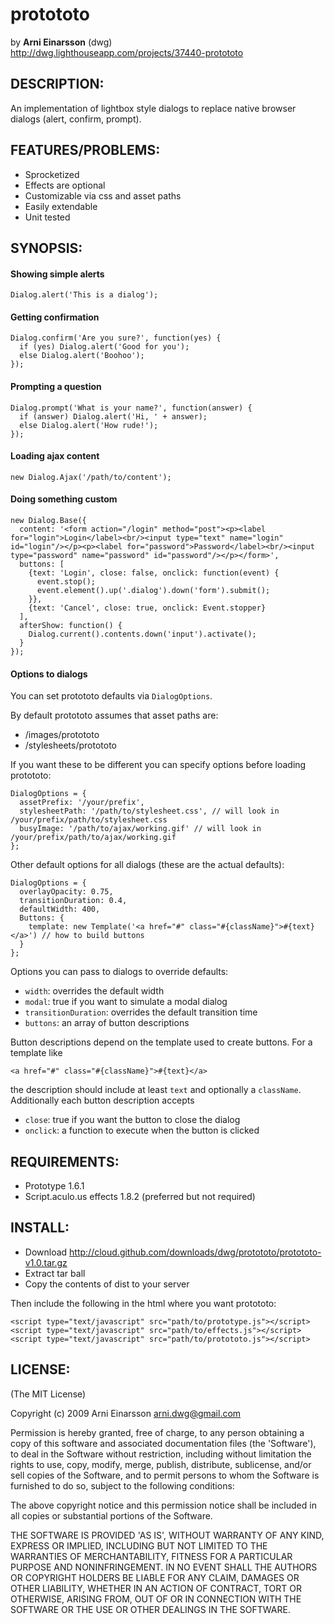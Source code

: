 protototo
=========

by **Arni Einarsson** (dwg)  
<http://dwg.lighthouseapp.com/projects/37440-protototo>

## DESCRIPTION:

An implementation of lightbox style dialogs to replace native browser
dialogs (alert, confirm, prompt).

## FEATURES/PROBLEMS:

* Sprocketized
* Effects are optional
* Customizable via css and asset paths
* Easily extendable
* Unit tested

## SYNOPSIS:

#### Showing simple alerts

    Dialog.alert('This is a dialog');

#### Getting confirmation
  
    Dialog.confirm('Are you sure?', function(yes) {
      if (yes) Dialog.alert('Good for you');
      else Dialog.alert('Boohoo');
    });

#### Prompting a question

    Dialog.prompt('What is your name?', function(answer) {
      if (answer) Dialog.alert('Hi, ' + answer);
      else Dialog.alert('How rude!');
    });

#### Loading ajax content

    new Dialog.Ajax('/path/to/content');

#### Doing something custom

    new Dialog.Base({
      content: '<form action="/login" method="post"><p><label for="login">Login</label><br/><input type="text" name="login" id="login"/></p><p><label for="password">Password</label><br/><input type="password" name="password" id="password"/></p></form>',
      buttons: [
        {text: 'Login', close: false, onclick: function(event) {
          event.stop();
          event.element().up('.dialog').down('form').submit();
        }},
        {text: 'Cancel', close: true, onclick: Event.stopper}
      ],
      afterShow: function() {
        Dialog.current().contents.down('input').activate();
      }
    });

#### Options to dialogs

You can set protototo defaults via `DialogOptions`.

By default protototo assumes that asset paths are:

* /images/protototo
* /stylesheets/protototo

If you want these to be different you can specify options before loading
protototo:

    DialogOptions = {
      assetPrefix: '/your/prefix', 
      stylesheetPath: '/path/to/stylesheet.css', // will look in /your/prefix/path/to/stylesheet.css
      busyImage: '/path/to/ajax/working.gif' // will look in /your/prefix/path/to/ajax/working.gif
    };

Other default options for all dialogs (these are the actual defaults):

    DialogOptions = {
      overlayOpacity: 0.75,
      transitionDuration: 0.4,
      defaultWidth: 400,
      Buttons: {
        template: new Template('<a href="#" class="#{className}">#{text}</a>') // how to build buttons
      }
    };

Options you can pass to dialogs to override defaults:

* `width`: overrides the default width
* `modal`: true if you want to simulate a modal dialog
* `transitionDuration`: overrides the default transition time
* `buttons`: an array of button descriptions

Button descriptions depend on the template used to create buttons.
For a template like

    <a href="#" class="#{className}">#{text}</a>

the description should include at least `text` and optionally a `className`.
Additionally each button description accepts

* `close`: true if you want the button to close the dialog
* `onclick`: a function to execute when the button is clicked

## REQUIREMENTS:

* Prototype 1.6.1
* Script.aculo.us effects 1.8.2 (preferred but not required)

## INSTALL:

* Download <http://cloud.github.com/downloads/dwg/protototo/protototo-v1.0.tar.gz>
* Extract tar ball
* Copy the contents of dist to your server

Then include the following in the html where you want protototo:

    <script type="text/javascript" src="path/to/prototype.js"></script>
    <script type="text/javascript" src="path/to/effects.js"></script>
    <script type="text/javascript" src="path/to/protototo.js"></script>

## LICENSE:

(The MIT License)

Copyright (c) 2009 Arni Einarsson <arni.dwg@gmail.com>

Permission is hereby granted, free of charge, to any person obtaining
a copy of this software and associated documentation files (the
'Software'), to deal in the Software without restriction, including
without limitation the rights to use, copy, modify, merge, publish,
distribute, sublicense, and/or sell copies of the Software, and to
permit persons to whom the Software is furnished to do so, subject to
the following conditions:

The above copyright notice and this permission notice shall be
included in all copies or substantial portions of the Software.

THE SOFTWARE IS PROVIDED 'AS IS', WITHOUT WARRANTY OF ANY KIND,
EXPRESS OR IMPLIED, INCLUDING BUT NOT LIMITED TO THE WARRANTIES OF
MERCHANTABILITY, FITNESS FOR A PARTICULAR PURPOSE AND NONINFRINGEMENT.
IN NO EVENT SHALL THE AUTHORS OR COPYRIGHT HOLDERS BE LIABLE FOR ANY
CLAIM, DAMAGES OR OTHER LIABILITY, WHETHER IN AN ACTION OF CONTRACT,
TORT OR OTHERWISE, ARISING FROM, OUT OF OR IN CONNECTION WITH THE
SOFTWARE OR THE USE OR OTHER DEALINGS IN THE SOFTWARE.